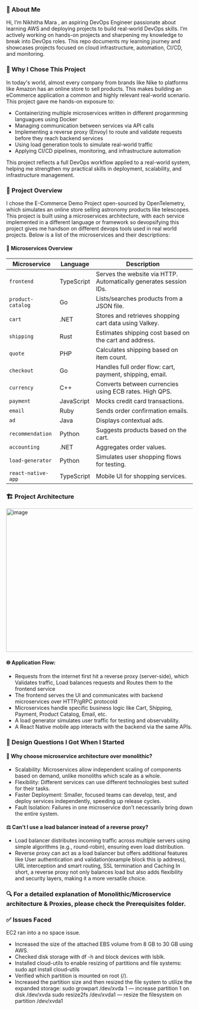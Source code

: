 ### 👋 About Me

Hi, I’m Nikhitha Mara , an aspiring DevOps Engineer passionate about learning AWS and deploying projects to build real-world DevOps skills.
I’m actively working on hands-on projects and sharpening my knowledge to break into DevOps roles. This repo documents my learning journey and showcases projects focused on cloud infrastructure, automation, CI/CD, and monitoring.

### 🧠 Why I Chose This Project

In today's world, almost every company  from brands like Nike to platforms like Amazon has an online store to sell products. This makes building an eCommerce application a common and highly relevant real-world scenario. This project gave me hands-on exposure to:
* Containerizing multiple microservices written in different progarmming languagues using Docker 
* Managing communication between services via API calls
* Implementing a reverse proxy (Envoy) to route and validate requests before they reach backend services
* Using load generation tools to simulate real-world traffic
* Applying CI/CD pipelines, monitoring, and infrastructure automation

This project reflects a full DevOps workflow applied to a real-world system, helping me strengthen my practical skills in deployment, scalability, and infrastructure management.

### 🛒 Project Overview

I chose the E-Commerce Demo Project open-sourced by OpenTelemetry, which simulates an online store selling astronomy products like telescopes.
This project is built using a microservices architecture, with each service implemented in a different language or framework so devopsifying this project gives me handson on different devops tools used in real world projects. Below is a list of the microservices and their descriptions:

#### 🧩 Microservices Overview

| **Microservice**      | **Language**     | **Description** |
|-----------------------|------------------|-----------------|
| `frontend`            | TypeScript       | Serves the website via HTTP. Automatically generates session IDs. |
| `product-catalog`     | Go               | Lists/searches products from a JSON file. |
| `cart`                | .NET             | Stores and retrieves shopping cart data using Valkey. |
| `shipping`            | Rust             | Estimates shipping cost based on the cart and address. |
| `quote`               | PHP              | Calculates shipping based on item count. |
| `checkout`            | Go               | Handles full order flow: cart, payment, shipping, email. |
| `currency`            | C++              | Converts between currencies using ECB rates. High QPS. |
| `payment`             | JavaScript       | Mocks credit card transactions. |
| `email`               | Ruby             | Sends order confirmation emails. |
| `ad`                  | Java             | Displays contextual ads. |
| `recommendation`      | Python           | Suggests products based on the cart. |
| `accounting`          | .NET             | Aggregates order values. |
| `load-generator`      | Python           | Simulates user shopping flows for testing. |
| `react-native-app`    | TypeScript       | Mobile UI for shopping services. |

### 🏗️ Project Architecture
<img width="580" height="386" alt="image" src="https://github.com/user-attachments/assets/b48c92f6-48a7-45e9-8cc4-a077ea43a5ad" />

#### 🌐 Application Flow:

   * Requests from the internet first hit a reverse proxy (server-side), which Validates traffic, Load balances requests and Routes them to the frontend service
   * The frontend serves the UI and communicates with backend microservices over HTTP/gRPC protocold
   * Microservices handle specific business logic like Cart, Shipping, Payment, Product Catalog, Email, etc.
   * A load generator simulates user traffic for testing and observability.
   * A React Native mobile app interacts with the backend via the same APIs.

### 🎨 Design Questions I Got When I Started

#### 🤔 Why choose microservice architecture over monolithic?
* Scalability: Microservices allow independent scaling of components based on demand, unlike monoliths which scale as a whole.
* Flexibility: Different services can use different technologies best suited for their tasks.
* Faster Deployment: Smaller, focused teams can develop, test, and deploy services independently, speeding up release cycles.
* Fault Isolation: Failures in one microservice don’t necessarily bring down the entire system.

#### ⚖️ Can’t I use a load balancer instead of a reverse proxy?
* Load balancer distributes incoming traffic across multiple servers using simple algorithms (e.g., round-robin), ensuring even load distribution.
* Reverse proxy can act as a load balancer but offers additional features like User authentication and validation(example block this ip address), URL interception and smart    routing, SSL termination and Caching
In short, a reverse proxy not only balances load but also adds flexibility and security layers, making it a more versatile choice.

### 🔍 For a detailed explanation of Monolithic/Microservice architecture & Proxies, please check the Prerequisites folder.

### ✅ Issues Faced
EC2 ran into a no space issue.
* Increased the size of the attached EBS volume from 8 GB to 30 GB using AWS.
* Checked disk storage with df -h and block devices with lsblk.
* Installed cloud-utils to enable resizing of partitions and file systems:
   sudo apt install cloud-utils
*  Verified which partition is mounted on root (/).
* Increased the partition size and then resized the file system to utilize the expanded storage:
  sudo growpart /dev/xvda 1 — increase partition 1 on disk /dev/xvda
  sudo resize2fs /dev/xvda1 — resize the filesystem on partition /dev/xvda1




